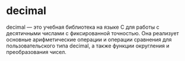 # decimal
decimal — это учебная библиотека на языке C для работы с десятичными числами с фиксированной точностью. Она реализует основные арифметические операции и операции сравнения для пользовательского типа decimal, а также функции округления и преобразования чисел.
